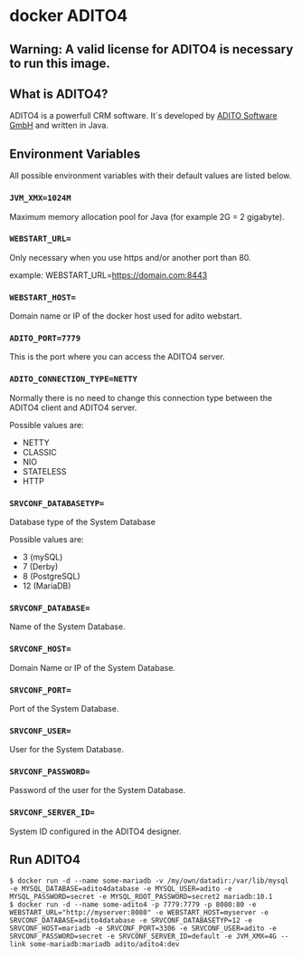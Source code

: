 # docker ADITO4


## Warning: A valid license for ADITO4 is necessary to run this image. 



## What is ADITO4?

ADITO4 is a powerfull CRM software. It´s developed by [ADITO Software GmbH](https://www.adito.de) and written in Java.



## Environment Variables

All possible environment variables with their default values are listed below.


### `JVM_XMX=1024M`

Maximum memory allocation pool for Java (for example 2G = 2 gigabyte).


### `WEBSTART_URL=`

Only necessary when you use https and/or another port than 80.

example: WEBSTART_URL=https://domain.com:8443


### `WEBSTART_HOST=`

Domain name or IP of the docker host used for adito webstart.


### `ADITO_PORT=7779`

This is the port where you can access the ADITO4 server.


### `ADITO_CONNECTION_TYPE=NETTY`

Normally there is no need to change this connection type between the ADITO4 client and ADITO4 server.

Possible values are:
- NETTY
- CLASSIC
- NIO
- STATELESS
- HTTP


### `SRVCONF_DATABASETYP=`

Database type of the System Database

Possible values are:
- 3 (mySQL)
- 7 (Derby)
- 8 (PostgreSQL)
- 12 (MariaDB)


### `SRVCONF_DATABASE=`

Name of the System Database.


### `SRVCONF_HOST=`

Domain Name or IP of the System Database.


### `SRVCONF_PORT=`

Port of the System Database.


### `SRVCONF_USER=`

User for the System Database.


### `SRVCONF_PASSWORD=`

Password of the user for the System Database.


### `SRVCONF_SERVER_ID=`

System ID configured in the ADITO4 designer.



## Run ADITO4

```console
$ docker run -d --name some-mariadb -v /my/own/datadir:/var/lib/mysql -e MYSQL_DATABASE=adito4database -e MYSQL_USER=adito -e MYSQL_PASSWORD=secret -e MYSQL_ROOT_PASSWORD=secret2 mariadb:10.1
$ docker run -d --name some-adito4 -p 7779:7779 -p 8080:80 -e WEBSTART_URL="http://myserver:8080" -e WEBSTART_HOST=myserver -e SRVCONF_DATABASE=adito4database -e SRVCONF_DATABASETYP=12 -e SRVCONF_HOST=mariadb -e SRVCONF_PORT=3306 -e SRVCONF_USER=adito -e SRVCONF_PASSWORD=secret -e SRVCONF_SERVER_ID=default -e JVM_XMX=4G --link some-mariadb:mariadb adito/adito4:dev
```
